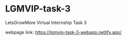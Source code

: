 # LGMVIP-task-3

LetsGrowMore Virtual Internship Task 3

webpage link: https://lgmvip-task-3-webapp.netlify.app/
